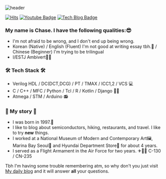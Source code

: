 ![header](https://capsule-render.vercel.app/api?type=waving&color=gradient&height=170&section=header&text=Chase%&fontSize=45)

[![Hits](https://hits.seeyoufarm.com/api/count/incr/badge.svg?url=https%3A%2F%2Fgithub.com%2Fhaesoo9410&count_bg=%23EB8B10&title_bg=%23684327&icon=&icon_color=%23E7E7E7&title=VISIT&edge_flat=false)](https://github.com/gc-na)
[![Youtube Badge](https://img.shields.io/badge/Youtube-ff0000?style=flat-square&logo=youtube&link=https://www.youtube.com/c/나경채반도체)](https://www.youtube.com/c/나경채반도체)
[![Tech Blog Badge](http://img.shields.io/badge/-Tech%20blog-black?style=flat-square&logo=github&link=https://gc-na.github.io/)](https://gc-na.github.io/)
### My name is Chase. I have the following qualities:😎
- I'm not afraid to be wrong, and I don't end up being wrong.
- Korean (Native) / English (Fluent) I'm not good at writing essay tbh.🤫 / Chinese (Beginner) I'm trying to be trilingual
- I/ESTJ Ambivert🤷‍♂️
### 🛠 Tech Stack 🛠
- Verilog HDL / DC(DCT,DCG) / PT / TMAX / ICC1,2 / VCS 💻
- C / C++ / MFC / Python / Tcl / R / Kotlin / Django 🧑‍💻
- Atmega / STM / Arduino 📻
### 📗 My story 📗
- I was born in 1997.🍼
- I like to blog about semiconductors, hiking, restaurants, and travel. I like to try __new__ things.<!-- I am preparing to enter law school⚖, and in the future I will become a patent attorney in the field of electronics. 👨‍🏫+👨‍🔧=🤯-->
- I worked at a National Museum of Modern and Contemporary Art🖼, Marina Bay Seoul🏩 and Hyundai Department Store🏬 for about 4 years.
- I served as a Flight Armament in the Air Force for two years. ✈👨‍✈️ C-130 / CN-235

Tbh I'm having some trouble remembering atm, so why don't you just visit [My daily blog](https://blog.naver.com/gc_na) and it will answer **all** your questions.
